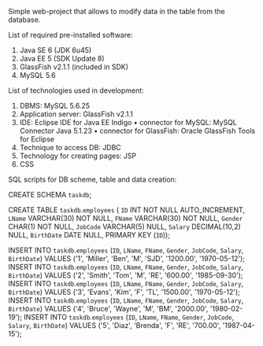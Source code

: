 Simple web-project that allows to modify data in the table from the database.

List of required pre-installed software:
1.	Java SE 6 (JDK 6u45)
2.	Java EE 5 (SDK Update 8)
3.	GlassFish v2.1.1 (included in SDK)
4.	MySQL 5.6

List of technologies used in development:
1.	DBMS: MySQL 5.6.25
2.	Application server: GlassFish v2.1.1
3.	IDE: Eclipse IDE for Java EE Indigo
•	connector for MySQL: MySQL Connector Java 5.1.23
•	connector for GlassFish: Oracle GlassFish Tools for Eclipse
4.	Technique to access DB: JDBC
5.	Technology for creating pages: JSP
6.	CSS

SQL scripts for DB scheme, table and data creation:

CREATE SCHEMA `taskdb`;

CREATE TABLE `taskdb`.`employees` (
  `ID` INT NOT NULL AUTO_INCREMENT,
  `LName` VARCHAR(30) NOT NULL,
  `FName` VARCHAR(30) NOT NULL,
  `Gender` CHAR(1) NOT NULL,
  `JobCode` VARCHAR(5) NULL,
  `Salary` DECIMAL(10,2) NULL,
  `BirthDate` DATE NULL,
  PRIMARY KEY (`ID`));

INSERT INTO `taskdb`.`employees` (`ID`, `LName`, `FName`, `Gender`, `JobCode`, `Salary`, `BirthDate`) VALUES ('1', 'Miller', 'Ben', 'M', 'SJD', '1200.00', '1970-05-12');
INSERT INTO `taskdb`.`employees` (`ID`, `LName`, `FName`, `Gender`, `JobCode`, `Salary`, `BirthDate`) VALUES ('2', 'Smith', 'Tom', 'M', 'RE', '600.00', '1985-09-30');
INSERT INTO `taskdb`.`employees` (`ID`, `LName`, `FName`, `Gender`, `JobCode`, `Salary`, `BirthDate`) VALUES ('3', 'Evans', 'Kim', 'F', 'TL', '1500.00', '1970-05-12');
INSERT INTO `taskdb`.`employees` (`ID`, `LName`, `FName`, `Gender`, `JobCode`, `Salary`, `BirthDate`) VALUES ('4', 'Bruce', 'Wayne', 'M', 'BM', '2000.00', '1980-02-19');
INSERT INTO `taskdb`.`employees` (`ID`, `LName`, `FName`, `Gender`, `JobCode`, `Salary`, `BirthDate`) VALUES ('5', 'Diaz', 'Brenda', 'F', 'RE', '700.00', '1987-04-15');
